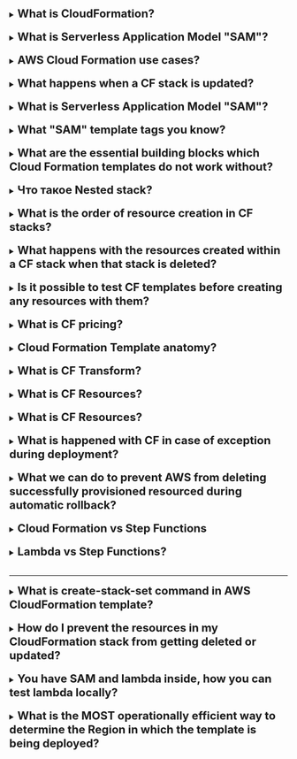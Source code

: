 [//]:# (What is CloudFornmation?)

<details>
    <summary>
        <b><big><big>
            What is CloudFormation?
        </big></big></b>
    </summary>

AWS CloudFormation is a service that helps you model
and set up your AWS resources so that you can spend
less time managing those resources and more
time focusing on your applications that run in AWS.

Workflow:

- can use YAML or JSON templates
- need to be uploaded to S3
- CloudFormation Service reads template and males api calls
- CloudFormation Stack — this is a resulting set of resources that
  are build by CloudFormation

</details>
<br>

[//]:# (What are the benefits of AWS Cloud Formation?)

<details>
    <summary>
        <b><big><big>
            What is Serverless Application Model "SAM"?
        </big></big></b>
    </summary>

Преимущества CloudFormation:

- <b> Скорость развертывания </b> 

(Сама суть Cloud Formation в том, чтобы
после единовременной настройки Formation не настраивать процесс
деплоя вообще, что играет огромную роль)

- <b> Масштабирование </b> 

(Возможность в любой момент времени контролировать,
уменьшать или увеличивать кол-во развернутых инстансов)

- <b> Интеграция услуг </b> 

(Из-за того что владельцем является AWS есть тонкая настройка
и интеграция предоставляемых услуг сразу на разворачиваемые
инстансы: это могут быть s3, vpc, расширение памяти и т.д.)

- <b> Последовательность </b> 

(CloudFormation гарантирует, что приложения и службы будут
согласованными и идентичными, независимо от того,
сколько экземпляров создается)

- <b> Безопасность </b> 

(Гарантирует снижения риска недосмотра или человеческих ошибок)

- Consistent — infrastructure is provisioned consistently, including mistakes
- Less time and less effort than manual configuring
- Version Control — all templates have versions
- Free to Use
- Can be used to manage updates and dependencies
- Roll back to the previous state or delete the entire stack as well

</details>
<br>

[//]:# (AWS Cloud Formation use cases?)

<details>
    <summary>
        <b><big><big>
            AWS Cloud Formation use cases?
        </big></big></b>
    </summary>

- глобально масштабировать инфраструктуру.
- помогает соблюдать стандарты безопасности,
  соответствия и конфигурации в рамках всей организации,
  учетных записей AWS и регионов.
- легко интегрировать с другими сервисами AWS

</details>
<br>

[//]:# (What happens when a CF stack is updated?)

<details>
    <summary>
        <b><big><big>
            What happens when a CF stack is updated?
        </big></big></b>
    </summary>

AWS CloudFormation сравнивает отправляемые вами изменения
с текущим состоянием вашего стека и обновляет только измененные ресурсы.

</details>
<br>

[//]:# (What is Serverless Application Model "SAM"?)

<details>
    <summary>
        <b><big><big>
            What is Serverless Application Model "SAM"?
        </big></big></b>
    </summary>

Define and provision serverless applications using CloudFormation

consists of

- sam package
    - packages your application and uploads to S3
- sam deploy
    - deploys your serverless app using CloudFormation

</details>
<br>

[//]:# (What "SAM" template tags you know?)

<details>
    <summary>
        <b><big><big>
            What "SAM" template tags you know?
        </big></big></b>
    </summary>

    AWSTemplateFormatVersion: '2010-09-09'
    Transform: 'AWS::Serverless-2016-10-31'
    Resources:
      MyFunction:
        Type: 'AWS::Serverless::Function'
        Properties:
          Handler: index.handler 
          //Function within your code that is called to begin execution.
          Runtime: nodejs6.10
          //The runtime environment.
          CodeUri: 's3://my-bucket/function.zip'

</details>
<br>

[//]:# (What are the essential building blocks which Cloud Formation templates do not work without?)

<details>
    <summary>
        <b><big><big>
            What are the essential building blocks which Cloud Formation templates do not work without?
        </big></big></b>
    </summary>

1. (Необязательный) список параметров шаблона (входные значения)
2. (Необязательный) список выходных значений (например, полный URL-адрес веб-приложения).
3. (Необязательный) список таблиц данных, используемых для поиска значений статической конфигурации (например, имен
   AMI).
4. (Обязательно)    список ресурсов AWS и их значения конфигурации
5. (Обязательно)    номер версии формата файла шаблона
6.

</details>
<br>

[//]:# (Что такое Nested stack?)

<details>
    <summary>
        <b><big><big>
            Что такое Nested stack?
        </big></big></b>
    </summary>

Вложенные стеки — это стеки, созданные как часть других стеков.
Вы создаете вложенный стек в другой стек,
используя ресурс AWS::CloudFormation::Stack.

По мере роста вашей инфраструктуры могут появляться общие шаблоны,
в которых вы объявляете одни и те же компоненты в нескольких шаблонах.
Вы можете выделить эти общие компоненты и создать для них специальные
шаблоны. Затем используйте ресурс в своем шаблоне для ссылки на другие
шаблоны, создавая вложенные стеки.

[![img](https://docs.aws.amazon.com/AWSCloudFormation/latest/UserGuide/images/cfn-console-nested-stacks.png)]

</details>
<br>

[//]:# (What is the order of resource creation in CF stacks?)

<details>
    <summary>
        <b><big><big>
            What is the order of resource creation in CF stacks?
        </big></big></b>
    </summary>

С помощью атрибута DependsOn вы можете указать,
что создание определенного ресурса следует за другим.
Когда вы добавляете атрибут DependsOn к ресурсу,
этот ресурс создается только после создания ресурса,
указанного в атрибуте DependsOn.

</details>
<br>

[//]:# (What happens with the resources created within a CF stack when that stack is deleted?)

<details>
    <summary>
        <b><big><big>
            What happens with the resources created within a CF stack when that stack is deleted?
        </big></big></b>
    </summary>

AWS CloudFormation обеспечивает создание или удаление всех ресурсов
стека по мере необходимости.

Поскольку AWS CloudFormation обрабатывает ресурсы стека как единое целое,
все они должны быть успешно созданы или удалены,
чтобы стек был создан или удален.

Если ресурс создать не удается, AWS CloudFormation выполняет
откат стека и автоматически удаляет все созданные ресурсы.

Если ресурс невозможно удалить, все оставшиеся ресурсы
сохраняются до тех пор, пока стек не будет успешно удален.

</details>
<br>

[//]:# (Is it possible to test CF templates before creating any resources with them?)

<details>
    <summary>
        <b><big><big>
           Is it possible to test CF templates before creating any resources with them?
        </big></big></b>
    </summary>

Прежде чем использовать шаблон для создания или обновления стека,
вы можете использовать CloudFormation для его проверки.
Проверка шаблона может помочь вам обнаружить синтаксические
и некоторые семантические ошибки, такие как циклические зависимости,
до того, как CloudFormation создаст какие-либо ресурсы.

</details>
<br>

[//]:# (What is CF pricing?)

<details>
    <summary>
        <b><big><big>
           What is CF pricing?
        </big></big></b>
    </summary>

Общая сумма = (операции стороннего обработчика * цена за обработчик)

+ (продолжительность свыше 30 секунд * цена за секунду)

</details>
<br>

[//]:# (Cloud Formation Template anatomy?)

<details>
    <summary>
        <b><big><big>
           Cloud Formation Template anatomy?
        </big></big></b>
    </summary>

    ---
    AWSTemplateFormatVersion: "version date"
    // The AWS CloudFormation template version that the template conforms to
    
    Description:
    String
    // A text string that describes the template.
    
    Metadata:
    template metadata
    // Objects that provide additional information about the template.
    
    Parameters:
    set of parameters
    // Values to pass to your template at runtime
    
    Rules:
    set of rules
    // Validates a parameter or a combination of parameters passed 
    // to a template during a stack creation or stack update.
    
    Mappings:
    set of mappings
    // keys and associated values that you can use to specify conditional
    // parameter values, similar to a lookup table. 
    
    Conditions:
    set of conditions
    // Conditions that control whether certain resources
    
    Transform:
    set of transforms
    // For serverless applications (also referred to as Lambda-based applications),
    //  specifies the version of the AWS Serverless Application Model (AWS SAM) 
    //  to use.
    
    Resources:
    set of resources
    // Specifies the stack resources and their properties like EC2
    
    Outputs:
    set of outputs
    // Describes the values that are returned whenever 
    // you view your stack's properties.

</details>
<br>

[//]:# (What is CF Transform?)

<details>
    <summary>
        <b><big><big>
           What is CF Transform?
        </big></big></b>
    </summary>

The optional Transform section specifies one or more macros 
that AWS CloudFormation uses to process your template. 

The Transform section builds on the simple, 
declarative language of AWS CloudFormation with a powerful macro system.

    // Start of processable content for MyMacro and AWS::Serverless
    Transform:
    - MyMacro
    - 'AWS::Serverless'

</details>
<br>

[//]:# (What is CF Resources?)

<details>
    <summary>
        <b><big><big>
           What is CF Resources?
        </big></big></b>
    </summary>

The Resources section defines the resources you are provisioning. 
Outputs are used to output user defined data relating to the resources 
you have built and can also be used as input to another CloudFormation stack. 
Transforms are used to reference code located in S3.

    Resources:
      MyEC2Instance:
        Type: "AWS::EC2::Instance"
        Properties:
          ImageId: "ami-0ff8a91507f77f867"

</details>
<br>

[//]:# (What is CF Outputs?)

<details>
    <summary>
        <b><big><big>
           What is CF Resources?
        </big></big></b>
    </summary>

The Resources section defines the resources you are provisioning.
Outputs are used to output user defined data relating to the resources
you have built and can also be used as input to another CloudFormation stack.
Transforms are used to reference code located in S3.

    Resources:
      MyEC2Instance:
        Type: "AWS::EC2::Instance"
        Properties:
          ImageId: "ami-0ff8a91507f77f867"

</details>
<br>

[//]:# (What is happened with CF in case of exception during deployment?)

<details>
    <summary>
        <b><big><big>
           What is happened with CF in case of exception during deployment?
        </big></big></b>
    </summary>

The Outputs section is used to output user-defined data relating 
to the resources you have built. 
You can also use the Export field within the Outputs section 
to export values to be used as input for another CloudFormation stack.


    Outputs:
      Logical ID:
        Description: Information about the value
        Value: Value to return
        Export:
        Name: Name of resource to export

</details>
<br>

[//]:# (What we can do to prevent AWS from deleting successfully provisioned resourced during automatic rollback?)

<details>
    <summary>
        <b><big><big>
           What we can do to prevent AWS from deleting successfully provisioned resourced during automatic rollback?
        </big></big></b>
    </summary>

- In the CloudFormation console, for Stack failure options, 
select "Preserve successfully provisioned resources"
- Use the "--disable-rollback" flag with the AWS CLI

</details>
<br>

[//]:# (Cloud Formation vs Step Functions?)

<details>
    <summary>
        <b><big><big>
           Cloud Formation vs Step Functions
        </big></big></b>
    </summary>

- **Cloud Formation** -  deploy AWS resources using an
infrastructure-as-code (IaC) approach
- **Step Functions** - build and model your serverless application

</details>
<br>

[//]:# (Lambda vs Step Functions?)

<details>
    <summary>
        <b><big><big>
           Lambda vs Step Functions?
        </big></big></b>
    </summary>

- Lambda allows developers to run code in the cloud without requiring 
them to configure the underlying infrastructure,
operating systems, or runtime.
  **However, it does not provide any orchestration capabilities.**

- Step Functions is a visual workflow service that helps developers 
use AWS services to build distributed applications.
It automatically triggers and tracks each step and **retries when there are errors**,
so your application executes in order and as expected.

</details>
<br>

---

[//]:# (what is create-stack-set command in AWS CloudFormation template?)

<details>
    <summary>
        <b><big><big>
           What is create-stack-set command in AWS CloudFormation template?
        </big></big></b>
    </summary>

Use the AWS CLI create-stack-set command to create a stack set 
in the desired Regions. 

AWS Cloud Formation Stack Sets allow developers to deploy Cloud Formation
stacks across multiple AWS accounts and regions with a single Cloud Formation
template. 

By using the AWS CLI create-stack-set command, 
the developer can deploy the same Cloud Formation stack to multiple 
regions without additional application code, 
thereby meeting the requirement for geographic load testing of an API.

Reference:
https://aws.amazon.com/ru/about-aws/whats-new/2021/04/deploy-cloudformation-stacks-concurrently-across-multiple-aws-regions-using-aws-cloudformation-stacksets/

</details>
<br>

[//]:# (How do I prevent the resources in my CloudFormation stack from getting deleted or updated?)

<details>
    <summary>
        <b><big><big>
           How do I prevent the resources in my CloudFormation stack from getting deleted or updated?
        </big></big></b>
    </summary>

To prevent deletion or updates to resources in a CloudFormation stack, you can:

- Set the DeletionPolicy attribute to prevent the deletion of an 
individual resource at the stack level.
- Use AWS Identity and Access Management (IAM) policies 
to restrict the ability of users to delete or update a stack and its resources.
- Assign a stack policy to prevent updates to stack resources.
- Turn on termination protection to prevent users from deleting
the stack from the AWS CloudFormation console

</details>
<br>

[//]:# (You have SAM and lambda inside, how you can test lambda locally?)

<details>
    <summary>
        <b><big><big>
           You have SAM and lambda inside, how you can test lambda locally?
        </big></big></b>
    </summary>

The developer can test a specific Lambda function locally by choosing option:
Run the cdk synth and sam local invoke commands with 
the function construct identifier and the path 
to the synthesized CloudFormation template.

The cdk synth command synthesizes and prints the CloudFormation
template for this stack to the console.

The sam local invoke command allows you to invoke 
Lambda functions locally for testing.

</details>
<br>

[//]:# (What is the MOST operationally efficient way to determine the Region in which the template is being deployed?)

<details>
    <summary>
        <b><big><big>
           What is the MOST operationally efficient way to determine the Region in which the template is being deployed?
        </big></big></b>
    </summary>

Use the AWS::Region pseudo parameter.

AWS CloudFormation provides a set of pseudo parameters that are predefined 
by AWS CloudFormation. 

You can use them the same way as you would a parameter, 
as the argument for the Ref function. 

The AWS::Region pseudo parameter is a value that AWS CloudFormation 
resolves as the region where the stack is created

</details>
<br>



